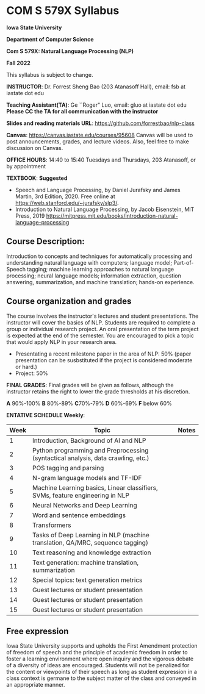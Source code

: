 # COM S 579X Syllabus

**Iowa State University**

**Department of Computer Science**

**Com S 579X: Natural Language Processing (NLP)**

**Fall 2022**

This syllabus is subject to change.

**INSTRUCTOR**: Dr. Forrest Sheng Bao (203 Atanasoff Hall), email: fsb at iastate dot edu 

**Teaching Assistant(TA)**: Ge ``Roger" Luo, email:  gluo at iastate dot edu  **Please CC the TA for all communication with the instructor**

**Slides and reading materials URL**: https://github.com/forrestbao/nlp-class

**Canvas**: https://canvas.iastate.edu/courses/95608
Canvas will be used to post announcements, grades, and lecture videos. Also, feel free to make discussion on Canvas. 

**OFFICE HOURS**: 14:40 to 15:40 Tuesdays and Thursdays, 203 Atanasoff, or by appointment 

**TEXTBOOK**: **Suggested**
- Speech and Language Processing, by Daniel Jurafsky and James Martin, 3rd Edition, 2020. Free online at https://web.stanford.edu/~jurafsky/slp3/. 
- Introduction to Natural Language Processing, by Jacob Eisenstein, MIT Press, 2019 https://mitpress.mit.edu/books/introduction-natural-language-processing

## Course Description:

Introduction to concepts and techniques for automatically processing and understanding natural language with computers; language model; Part-of-Speech tagging; machine learning approaches to natural language processing; neural language models; information extraction, question answering, summarization, and machine translation; hands-on experience.

## Course organization and grades

The course involves the instructor's lectures and student presentations. The instructor will cover the basics of NLP. Students are required to complete a group or individual research project. An oral presentation of the term project is expected at the end of the semester. You are encouraged to pick a topic that would apply NLP in your research area.

- Presentating a recent milestone paper in the area of NLP: 50% (paper presentation can be susbstituted if the project is considered moderate or hard.)
- Project: 50%

**FINAL GRADES**: Final grades will be given as follows, although the instructor retains the right to lower the grade thresholds at his discretion.

**A** 90%-100%  **B** 80%-89%  **C**70%-79%  **D** 60%-69%  **F** below 60%

**ENTATIVE SCHEDULE Weekly**: 

| Week | Topic                                                                            | Notes |
|-------|----------------------------------------------------------------------------------|-------|
| 1     | Introduction, Background of AI and NLP                                           |       |
| 2     | Python programming and Preprocessing (syntactical analysis, data crawling, etc.) |       |
| 3     | POS tagging and parsing                                                          |       |
| 4     | N-gram language models and TF-IDF                                                |       |
| 5     | Machine Learning basics, Linear classifiers, SVMs, feature engineering in NLP    |       |
| 6     | Neural Networks and Deep Learning                                                |       |
| 7     | Word and sentence embeddings                                                     |       |
| 8     | Transformers                                                                     |       |
| 9     | Tasks of Deep Learning in NLP (machine translation, QA/MRC, sequence tagging)    |       |
| 10    | Text reasoning and knowledge extraction                                          |       |
| 11    | Text generation: machine translation, summarization                              |       |
| 12    | Special topics: text generation metrics                                          |       |
| 13    | Guest lectures or student presentation                                           |       |
| 14    | Guest lectures or student presentation                                           |       |
| 15    | Guest lectures or student presentation                                           |       |

## Free expression

Iowa State University supports and upholds the First Amendment protection of freedom of speech and
the principle of academic freedom in order to foster a learning environment where open inquiry and
the vigorous debate of a diversity of ideas are encouraged. Students will not be penalized for the
content or viewpoints of their speech as long as student expression in a class context is germane to
the subject matter of the class and conveyed in an appropriate manner.
